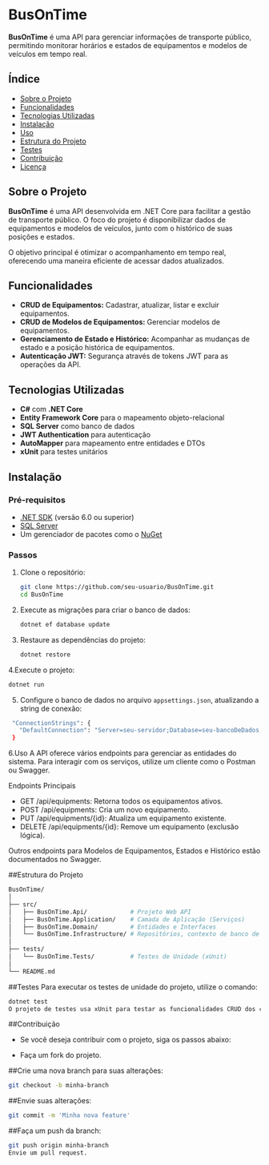 # BusOnTime

**BusOnTime** é uma API para gerenciar informações de transporte público, permitindo monitorar horários e estados de equipamentos e modelos de veículos em tempo real.

## Índice

- [Sobre o Projeto](#sobre-o-projeto)
- [Funcionalidades](#funcionalidades)
- [Tecnologias Utilizadas](#tecnologias-utilizadas)
- [Instalação](#instalação)
- [Uso](#uso)
- [Estrutura do Projeto](#estrutura-do-projeto)
- [Testes](#testes)
- [Contribuição](#contribuição)
- [Licença](#licença)

## Sobre o Projeto

**BusOnTime** é uma API desenvolvida em .NET Core para facilitar a gestão de transporte público. O foco do projeto é disponibilizar dados de equipamentos e modelos de veículos, junto com o histórico de suas posições e estados.

O objetivo principal é otimizar o acompanhamento em tempo real, oferecendo uma maneira eficiente de acessar dados atualizados.

## Funcionalidades

- **CRUD de Equipamentos:** Cadastrar, atualizar, listar e excluir equipamentos.
- **CRUD de Modelos de Equipamentos:** Gerenciar modelos de equipamentos.
- **Gerenciamento de Estado e Histórico:** Acompanhar as mudanças de estado e a posição histórica de equipamentos.
- **Autenticação JWT:** Segurança através de tokens JWT para as operações da API.

## Tecnologias Utilizadas

- **C#** com **.NET Core**
- **Entity Framework Core** para o mapeamento objeto-relacional
- **SQL Server** como banco de dados
- **JWT Authentication** para autenticação
- **AutoMapper** para mapeamento entre entidades e DTOs
- **xUnit** para testes unitários

## Instalação

### Pré-requisitos

- [.NET SDK](https://dotnet.microsoft.com/download) (versão 6.0 ou superior)
- [SQL Server](https://www.microsoft.com/pt-br/sql-server/sql-server-downloads)
- Um gerenciador de pacotes como o [NuGet](https://www.nuget.org/)

### Passos

1. Clone o repositório:
   ```bash
   git clone https://github.com/seu-usuario/BusOnTime.git
   cd BusOnTime

2. Execute as migrações para criar o banco de dados:
   ```bash
   dotnet ef database update

3. Restaure as dependências do projeto:
   ```bash
   dotnet restore
   
4.Execute o projeto:
   ```bash
   dotnet run
```
5. Configure o banco de dados no arquivo `appsettings.json`, atualizando a string de conexão:
 ```bash
  "ConnectionStrings": {
    "DefaultConnection": "Server=seu-servidor;Database=seu-bancoDeDados;Trusted_Connection=True"
  }
```

6.Uso
A API oferece vários endpoints para gerenciar as entidades do sistema. Para interagir com os serviços, utilize um cliente como o Postman ou Swagger.

Endpoints Principais

- GET /api/equipments: Retorna todos os equipamentos ativos.
- POST /api/equipments: Cria um novo equipamento.
- PUT /api/equipments/{id}: Atualiza um equipamento existente.
- DELETE /api/equipments/{id}: Remove um equipamento (exclusão lógica).
  
Outros endpoints para Modelos de Equipamentos, Estados e Histórico estão documentados no Swagger.

##Estrutura do Projeto
```bash
BusOnTime/
│
├── src/
│   ├── BusOnTime.Api/            # Projeto Web API
│   ├── BusOnTime.Application/    # Camada de Aplicação (Serviços)
│   ├── BusOnTime.Domain/         # Entidades e Interfaces
│   └── BusOnTime.Infrastructure/ # Repositórios, contexto de banco de dados
│
├── tests/
│   └── BusOnTime.Tests/          # Testes de Unidade (xUnit)
│
└── README.md
```
##Testes
Para executar os testes de unidade do projeto, utilize o comando:

```bash
dotnet test
O projeto de testes usa xUnit para testar as funcionalidades CRUD dos controladores e serviços, garantindo que todas as operações funcionem conforme o esperado.
```
##Contribuição
- Se você deseja contribuir com o projeto, siga os passos abaixo:

- Faça um fork do projeto.

##Crie uma nova branch para suas alterações:

```bash
git checkout -b minha-branch
```
##Envie suas alterações:

```bash
git commit -m 'Minha nova feature'
```
##Faça um push da branch:

```bash
git push origin minha-branch
Envie um pull request.
```

